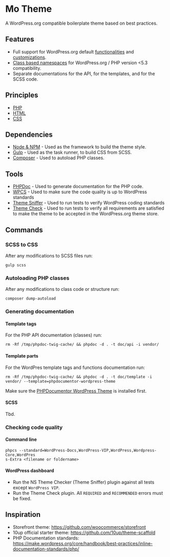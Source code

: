 # Mo Theme

A WordPress.org compatible boilerplate theme based on best practices.

## Features

* Full support for WordPress.org default [functionalities](https://developer.wordpress.org/themes/functionality/) and [customizations](https://developer.wordpress.org/themes/customize-api/).
* [Class based namespaces](https://10up.github.io/Engineering-Best-Practices/php/#design-patterns) for WordPress.org / PHP version <5.3 compatibility.
* Separate documentations for the API, for the templates, and for the SCSS code.

## Principles

* [PHP](PHP.md)
* [HTML](HTML.md)
* [CSS](CSS.md)

## Dependencies

* [Node & NPM](https://www.npmjs.com/get-npm) - Used as the framework to build the theme style.
* [Gulp](https://gulpjs.com/) - Used as the task runner, to build CSS from SCSS.
* [Composer](https://getcomposer.org/) - Used to autoload PHP classes.

## Tools

* [PHPDoc](https://phpdoc.org/) - Used to generate documentation for the PHP code.
* [WPCS](https://github.com/WordPress-Coding-Standards/WordPress-Coding-Standards) - Used to make sure the code quality is up to WordPress standards
* [Theme Sniffer](https://github.com/WPTRT/theme-sniffer) - Used to run tests to verify WordPress coding standards
* [Theme Check](https://github.com/Otto42/theme-check) - Used to run tests to verify all requirements are satisfied to make the theme to be accepted in the WordPress.org theme store. 

## Commands

### SCSS to CSS

After any modifications to SCSS files run:

```
gulp scss
```

### Autoloading PHP classes

After any modifications to class code or structure run:
```
composer dump-autoload
```

### Generating documentation

#### Template tags

For the PHP API documentation (classes) run:
```
rm -Rf /tmp/phpdoc-twig-cache/ && phpdoc -d . -t doc/api -i vendor/
```

#### Template parts

For the WordPres template tags and functions documentation run:
```
rm -Rf /tmp/phpdoc-twig-cache/ && phpdoc -d . -t doc/template -i vendor/ --template=phpdocumentor-wordpress-theme
```
Make sure the [PHPDocumentor WordPress Theme](https://github.com/morethemesbaby/phpdocumentor-wordpress-theme) is installed first.

#### SCSS

Tbd.

### Checking code quality

#### Command line
```
phpcs --standard=WordPress-Docs,WordPress-VIP,WordPress,Wordpress-Core,WordPres
s-Extra <filename or foldername>
```

#### WordPress dashboard

* Run the NS Theme Checker (Theme Sniffer) plugin against all tests except `WordPress VIP`.
* Run the Theme Check plugin. All `REQUIRED` and `RECOMMENDED` errors must be fixed.

## Inspiration

* Storefront theme: https://github.com/woocommerce/storefront
* 10up official starter theme: https://github.com/10up/theme-scaffold
* PHP Documentation standards: https://make.wordpress.org/core/handbook/best-practices/inline-documentation-standards/php/

